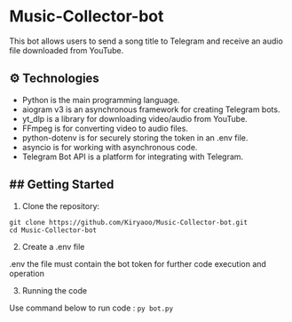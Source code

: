 # Music-Collector-bot

This bot allows users to send a song title to Telegram and receive an audio file downloaded from YouTube.

## ⚙️ Technologies

- Python is the main programming language.
- aiogram v3 is an asynchronous framework for creating Telegram bots.
- yt_dlp is a library for downloading video/audio from YouTube.
- FFmpeg is for converting video to audio files.
- python-dotenv is for securely storing the token in an .env file.
- asyncio is for working with asynchronous code.
- Telegram Bot API is a platform for integrating with Telegram.

## ## Getting Started

1. Clone the repository:
   
```
git clone https://github.com/Kiryaoo/Music-Collector-bot.git
cd Music-Collector-bot
```

2. Create a .env file

.env the file must contain the bot token for further code execution and operation

3. Running the code
   
Use command below to run code :
``
py bot.py
``
